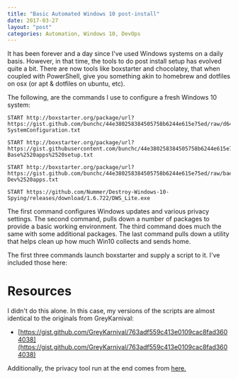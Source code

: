 ```yaml
---
title: "Basic Automated Windows 10 post-install"
date: 2017-03-27
layout: "post"
categories: Automation, Windows 10, DevOps
---
```


It has been forever and a day since I've used Windows systems on a daily basis. However, in that time, the tools to do post install setup has evolved quite a bit. There are now tools like boxstarter and chocolatey, that when coupled with PowerShell, give you something akin to homebrew and dotfiles on osx (or apt & dotfiles on ubuntu, etc).

The following, are the commands I use to configure a fresh Windows 10 system:

```
START http://boxstarter.org/package/url?https://gist.github.com/bunchc/44e380258384505758b6244e615e75ed/raw/d648fffc21cb3cc7df79e50be6c05b05d29c79cc/0-SystemConfiguration.txt

START http://boxstarter.org/package/url?https://gist.githubusercontent.com/bunchc/44e380258384505758b6244e615e75ed/raw/239e8f6ca240a0c365619f242c14017f2f0de43e/1-Base%2520apps%2520setup.txt

START http://boxstarter.org/package/url?https://gist.github.com/bunchc/44e380258384505758b6244e615e75ed/raw/bae2117eba4091a78428493c2c821996ea5e3615/2-Dev%2520apps.txt

START https://github.com/Nummer/Destroy-Windows-10-Spying/releases/download/1.6.722/DWS_Lite.exe
```

The first command configures Windows updates and various privacy settings. The second command, pulls down a number of packages to provide a basic working environment. The third command does much the same with some additional packages. The last command pulls down a utility that helps clean up how much Win10 collects and sends home.

The first three commands launch boxstarter and supply a script to it. I've included those here:

<script src="https://gist.github.com/bunchc/44e380258384505758b6244e615e75ed.js"></script>

# Resources

I didn't do this alone. In this case, my versions of the scripts are almost identical to the originals from GreyKarnival:

* [https://gist.github.com/GreyKarnival/763adf559c413e0109cac8fad3604038](https://gist.github.com/GreyKarnival/763adf559c413e0109cac8fad3604038)

Additionally, the privacy tool run at the end comes from [here.](https://privacytoolsio.github.io/privacytools.io/)